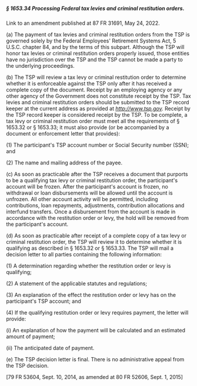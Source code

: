 ##### § 1653.34 Processing Federal tax levies and criminal restitution orders. #####

Link to an amendment published at 87 FR 31691, May 24, 2022.

(a) The payment of tax levies and criminal restitution orders from the TSP is governed solely by the Federal Employees' Retirement Systems Act, 5 U.S.C. chapter 84, and by the terms of this subpart. Although the TSP will honor tax levies or criminal restitution orders properly issued, those entities have no jurisdiction over the TSP and the TSP cannot be made a party to the underlying proceedings.

(b) The TSP will review a tax levy or criminal restitution order to determine whether it is enforceable against the TSP only after it has received a complete copy of the document. Receipt by an employing agency or any other agency of the Government does not constitute receipt by the TSP. Tax levies and criminal restitution orders should be submitted to the TSP record keeper at the current address as provided at *http://www.tsp.gov.* Receipt by the TSP record keeper is considered receipt by the TSP. To be complete, a tax levy or criminal restitution order must meet all the requirements of § 1653.32 or § 1653.33; it must also provide (or be accompanied by a document or enforcement letter that provides):

(1) The participant's TSP account number or Social Security number (SSN); and

(2) The name and mailing address of the payee.

(c) As soon as practicable after the TSP receives a document that purports to be a qualifying tax levy or criminal restitution order, the participant's account will be frozen. After the participant's account is frozen, no withdrawal or loan disbursements will be allowed until the account is unfrozen. All other account activity will be permitted, including contributions, loan repayments, adjustments, contribution allocations and interfund transfers. Once a disbursement from the account is made in accordance with the restitution order or levy, the hold will be removed from the participant's account.

(d) As soon as practicable after receipt of a complete copy of a tax levy or criminal restitution order, the TSP will review it to determine whether it is qualifying as described in § 1653.32 or § 1653.33. The TSP will mail a decision letter to all parties containing the following information:

(1) A determination regarding whether the restitution order or levy is qualifying;

(2) A statement of the applicable statutes and regulations;

(3) An explanation of the effect the restitution order or levy has on the participant's TSP account; and

(4) If the qualifying restitution order or levy requires payment, the letter will provide:

(i) An explanation of how the payment will be calculated and an estimated amount of payment;

(ii) The anticipated date of payment.

(e) The TSP decision letter is final. There is no administrative appeal from the TSP decision.

[79 FR 53604, Sept. 10, 2014, as amended at 80 FR 52606, Sept. 1, 2015]